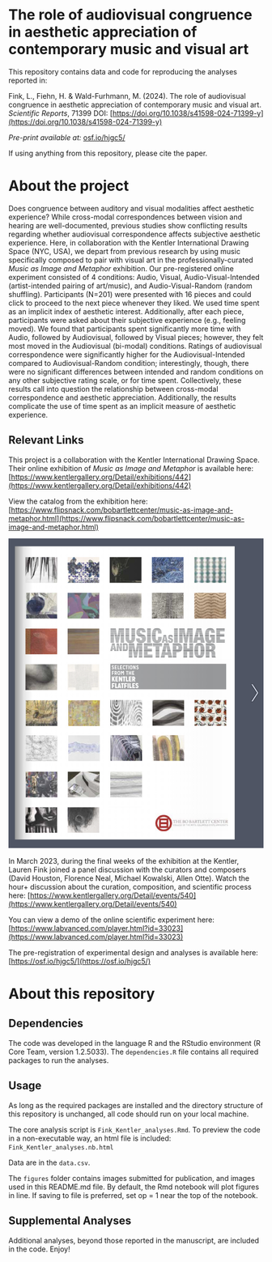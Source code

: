 # The role of audiovisual congruence in aesthetic appreciation of contemporary music and visual art

This repository contains data and code for reproducing the analyses reported in: 

Fink, L., Fiehn, H. & Wald-Furhmann, M. (2024). The role of audiovisual congruence in aesthetic appreciation of contemporary music and visual art. *Scientific Reports*, 71399 DOI: [https://doi.org/10.1038/s41598-024-71399-y](https://doi.org/10.1038/s41598-024-71399-y)

*Pre-print available at:* [osf.io/hjgc5/](osf.io/hjgc5/)

If using anything from this repository, please cite the paper. 

# About the project
Does congruence between auditory and visual modalities affect aesthetic experience? While cross-modal correspondences between vision and hearing are well-documented, previous studies show conflicting results regarding whether audiovisual correspondence affects subjective aesthetic experience. Here, in collaboration with the Kentler International Drawing Space (NYC, USA), we depart from previous research by using music specifically composed to pair with visual art in the professionally-curated *Music as Image and Metaphor* exhibition. Our pre-registered online experiment consisted of 4 conditions: Audio, Visual, Audio-Visual-Intended (artist-intended pairing of art/music), and Audio-Visual-Random (random shuffling). Participants (N=201) were presented with 16 pieces and could click to proceed to the next piece whenever they liked. We used time spent as an implicit index of aesthetic interest. Additionally, after each piece, participants were asked about their subjective experience (e.g., feeling moved). We found that participants spent significantly more time with Audio, followed by Audiovisual, followed by Visual pieces; however, they felt most moved in the Audiovisual (bi-modal) conditions. Ratings of audiovisual correspondence were significantly higher for the Audiovisual-Intended compared to Audiovisual-Random condition; interestingly, though, there were no significant differences between intended and random conditions on any other subjective rating scale, or for time spent. Collectively, these results call into question the relationship between cross-modal correspondence and aesthetic appreciation. Additionally, the results complicate the use of time spent as an implicit measure of aesthetic experience. 

## Relevant Links
This project is a collaboration with the Kentler International Drawing Space. Their online exhibition of *Music as Image and Metaphor* is available here: [https://www.kentlergallery.org/Detail/exhibitions/442](https://www.kentlergallery.org/Detail/exhibitions/442)

View the catalog from the exhibition here: [https://www.flipsnack.com/bobartlettcenter/music-as-image-and-metaphor.html](https://www.flipsnack.com/bobartlettcenter/music-as-image-and-metaphor.html)

[<img src="figures/Kentler_catalog_cover.png">](https://www.flipsnack.com/bobartlettcenter/music-as-image-and-metaphor.html)

In March 2023, during the final weeks of the exhibition at the Kentler, Lauren Fink joined a panel discussion with the curators and composers (David Houston, Florence Neal, Michael Kowalski, Allen Otte). Watch the hour+ discussion about the curation, composition, and scientific process here: [https://www.kentlergallery.org/Detail/events/540](https://www.kentlergallery.org/Detail/events/540)

You can view a demo of the online scientific experiment here: [https://www.labvanced.com/player.html?id=33023](https://www.labvanced.com/player.html?id=33023)

The pre-registration of experimental design and analyses is available here: [https://osf.io/hjgc5/](https://osf.io/hjgc5/)

# About this repository

## Dependencies
The code was developed in the language R and the RStudio environment (R Core Team, version 1.2.5033). 
The `dependencies.R` file contains all required packages to run the analyses. 

## Usage
As long as the required packages are installed and the directory structure of this repository is unchanged, all code should run on your local machine. 

The core analysis script is `Fink_Kentler_analyses.Rmd`.
To preview the code in a non-executable way, an html file is included: `Fink_Kentler_analyses.nb.html`

Data are in the `data.csv`. 

The `figures` folder contains images submitted for publication, and images used in this README.md file.
By default, the Rmd notebook will plot figures in line. If saving to file is preferred, set op = 1 near the top of the notebook. 

## Supplemental Analyses
Additional analyses, beyond those reported in the manuscript, are included in the code. Enjoy!



